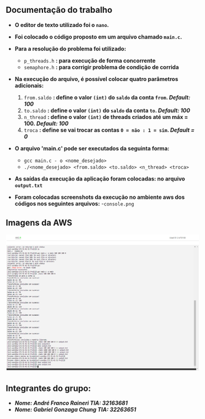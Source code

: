 <div class="test">
<link rel="stylesheet" href="./styles.css" />

## Documentação do trabalho

- **O editor de texto utilizado foi o `nano`.**

- **Foi colocado o código proposto em um arquivo chamado `main.c`.**
</div> 


- **Para a resolução do problema foi utilizado:**
  - `p_threads.h` **: para execução de forma concorrente**
  - `semaphore.h` **: para corrigir problema de condição de corrida**

- **Na execução do arquivo, é possível colocar quatro parâmetros adicionais:**
  1. `from.saldo` **: define o valor `(int)` do `saldo` da  conta `from`. *Default: 100***
  2.  `to.saldo` **: define o valor `(int)` do `saldo` da conta `to`. *Default: 100***
  3.  `n_thread` **: define o valor `(int)` de threads criados até um máx = 100. *Default: 100***
  4.  `troca` **: define se vai trocar as contas `0 = não : 1 = sim`. *Default = 0*** 

- **O arquivo 'main.c' pode ser executados da seguinta forma:** 
	- `gcc main.c - o <nome_desejado>`
	- `./<nome_desejado> <from.saldo> <to.saldo> <n_thread> <troca>`
- **As saídas da execução da aplicação foram colocadas: no arquivo `output.txt`**

- **Foram colocadas screenshots da execução no ambiente aws dos códigos nos seguintes arquivos:**
	-`console.png`

## Imagens da AWS 
![Console.png](./console.png "Foto do console da AWS")
## Integrantes do grupo:
- ***Nome: André Franco Raineri TIA: 32163681***
- ***Nome: Gabriel Gonzaga Chung TIA: 32263651***

